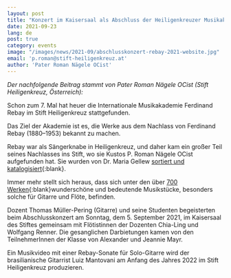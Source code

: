 ```yaml
---
layout: post
title: "Konzert im Kaisersaal als Abschluss der Heiligenkreuzer Musikakademie"
date: 2021-09-23
lang: de
post: true
category: events
image: "/images/news/2021-09/abschlusskonzert-rebay-2021-website.jpg"
email: 'p.roman@stift-heiligenkreuz.at'
author: 'Pater Roman Nägele OCist'
---
```


_Der nachfolgende Beitrag stammt von Pater Roman Nägele OCist (Stift Heiligenkreuz, Österreich):_  

Schon zum 7. Mal hat heuer die Internationale Musikakademie Ferdinand Rebay im Stift Heiligenkreuz stattgefunden.  

Das Ziel der Akademie ist es, die Werke aus dem Nachlass von Ferdinand Rebay (1880–1953) bekannt zu machen.  

Rebay war als Sängerknabe in Heiligenkreuz, und daher kam ein großer Teil seines Nachlasses ins Stift, wo sie Kustos P. Roman Nägele OCist aufgefunden hat. Sie wurden von Dr. Maria Gellew [sortiert und katalogisiert](http://www.stift-heiligenkreuz-sammlungen.at/){:blank}.  

Immer mehr stellt sich heraus, dass sich unter den über [700 Werken](https://opac.rism.info/search?View=rism&author=Rebay&siglum=A-HE){:blank}wunderschöne und bedeutende Musikstücke, besonders solche für Gitarre und Flöte, befinden.   

Dozent Thomas Müller-Pering (Gitarre) und seine Studenten begeisterten beim Abschlusskonzert am Sonntag, dem 5. September 2021, im Kaisersaal des Stiftes gemeinsam mit Flötistinnen der Dozenten Chia-Ling und Wolfgang Renner. Die gesanglichen Darbietungen kamen von den TeilnehmerInnen der Klasse von Alexander und Jeannie Mayr. 

Ein Musikvideo mit einer Rebay-Sonate für Solo-Gitarre wird der brasilianische Gitarrist Luiz Mantovani am Anfang des Jahres 2022 im Stift Heiligenkreuz produzieren.
